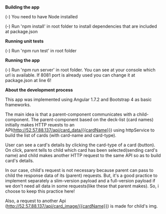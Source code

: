 **Building the app**

(-) You need to have Node installed

(-) Run 'npm install' in root folder to install dependencies that are included at package.json


**Running unit tests**

(-) Run 'npm run test' in root folder


**Running the app**

(-) Run 'npm run server' in root folder. You can see at your console which url is available. If 8081 port 
is already used you can change it at package.json at line 6!



**About the development process**

This app was implemented using Angular 1.7.2 and Bootstrap 4 as basic frameworks.

The main idea is that a parent-component communicates with a child-component.
The parent-component based on the deck-list (card names) initially makes HTTP reuests to an API(http://52.57.88.137/api/card_data/{{cardName}}) 
using httpService to build the list of cards (with card-name and card-type).

User can see a card's details by clicking the card-type of a card (button).
On click, parent tells to child which card has been selected(sending card's name) and child makes another HTTP request to the same API 
so as to build card's details. 

In our case, child's request is not necessary because parent can pass to child the response data of its (parent) requests.
But, it's a good practice to implement separately a slim-version payload and a full-version payload 
if we don't need all data in some requests(like these that parent makes). So, i choose to keep this practice here! 

Also, a request to another Api (http://52.57.88.137/api/card_image/{{cardName}}) is made for child's img. 
